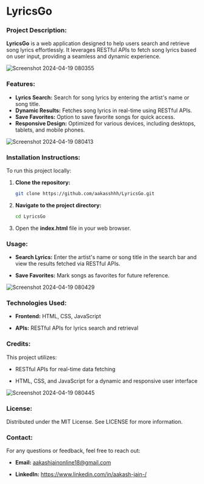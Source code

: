 # LyricsGo

### Project Description:
**LyricsGo** is a web application designed to help users search and retrieve song lyrics effortlessly. It leverages RESTful APIs to fetch song lyrics based on user input, providing a seamless and dynamic experience.

![Screenshot 2024-04-19 080355](https://github.com/aakasshhh/LyricsGo/assets/118706951/b8896f36-1254-4dac-97f6-8b187feb70fd)

### Features:
- **Lyrics Search:** Search for song lyrics by entering the artist's name or song title.
- **Dynamic Results:** Fetches song lyrics in real-time using RESTful APIs.
- **Save Favorites:** Option to save favorite songs for quick access.
- **Responsive Design:** Optimized for various devices, including desktops, tablets, and mobile phones.

![Screenshot 2024-04-19 080413](https://github.com/aakasshhh/LyricsGo/assets/118706951/73474355-011c-4add-8c0c-a5f23023599c)


### Installation Instructions:
To run this project locally:

1. **Clone the repository:**
   ```bash
   git clone https://github.com/aakasshhh/LyricsGo.git

2. **Navigate to the project directory:**
   ```bash
   cd LyricsGo

3. Open the **index.html** file in your web browser.

### Usage:

- **Search Lyrics:** Enter the artist's name or song title in the search bar and view the results fetched via RESTful APIs.

- **Save Favorites:** Mark songs as favorites for future reference.

 

![Screenshot 2024-04-19 080429](https://github.com/aakasshhh/LyricsGo/assets/118706951/06d4f26f-0136-45a5-936f-1f80aa68b4df)

### Technologies Used:

- **Frontend:** HTML, CSS, JavaScript

- **APIs:** RESTful APIs for lyrics search and retrieval

### Credits:

This project utilizes:

- RESTful APIs for real-time data fetching

- HTML, CSS, and JavaScript for a dynamic and responsive user interface


![Screenshot 2024-04-19 080445](https://github.com/aakasshhh/LyricsGo/assets/118706951/39356cb9-e71c-431e-a4ad-7d3a56250bf9)


### License:

Distributed under the MIT License. See LICENSE for more information.

### Contact:

For any questions or feedback, feel free to reach out:

- **Email:** aakashjainonline18@gmail.com

- **LinkedIn:** https://www.linkedin.com/in/aakash-jain-/



